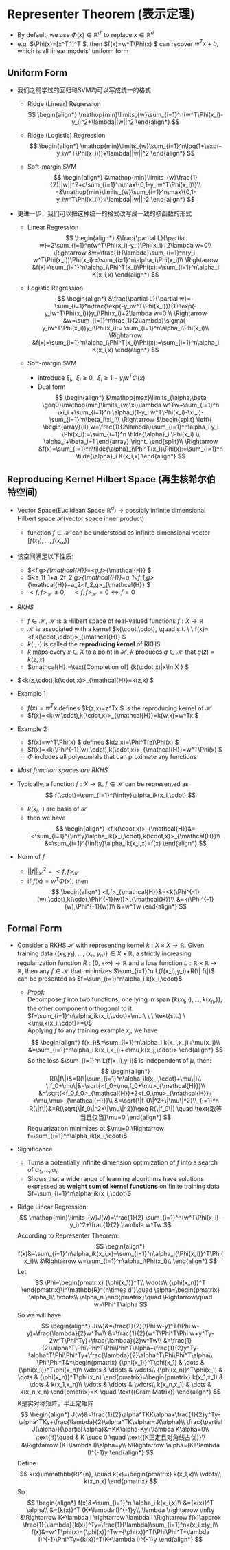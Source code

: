 # Representer Theorem (表示定理)

- By default, we use $\Phi(x) \in \mathbb{R}^{d'}$ to replace $x \in \mathbb{R}^d$
- e.g. $\Phi(x)=[x^T,1]^T $, then $f(x)=w^T\Phi(x) $ can recover $w^Tx+b$, which is all linear models' uniform form

## Uniform Form

- 我们之前学过的回归和SVM均可以写成统一的格式
  - Ridge (Linear) Regression
    $$
    \begin{align*}
      \mathop{min}\limits_{w}\sum_{i=1}^n(w^T\Phi(x_i)-y_i)^2+\lambda||w||^2
    \end{align*}
    $$

  - Ridge (Logistic) Regression
    $$
    \begin{align*}
      \mathop{min}\limits_{w}\sum_{i=1}^n\log(1+\exp(-y_iw^T\Phi(x_i)))+\lambda||w||^2
    \end{align*}
    $$

  - Soft-margin SVM
    $$
    \begin{align*}
      &\mathop{min}\limits_{w}\frac{1}{2}||w||^2+c\sum_{i=1}^n\max\{0,1-y_iw^T\Phi(x_i)\}\\
      =&\mathop{min}\limits_{w}\sum_{i=1}^n\max\{0,1-y_iw^T\Phi(x_i)\}+\lambda||w||^2
    \end{align*}
    $$

- 更进一步，我们可以把这种统一的格式改写成一致的核函数的形式
  - Linear Regression
    $$
    \begin{align*}
        &\frac{\partial L}{\partial w}=2\sum_{i=1}^n(w^T\Phi(x_i)-y_i)\Phi(x_i)+2\lambda w=0\\
        \Rightarrow &w=\frac{1}{\lambda}\sum_{i=1}^n(y_i-w^T\Phi(x_i))\Phi(x_i):=\sum_{i=1}^n\alpha_i\Phi(x_i)\\
        \Rightarrow &f(x)=\sum_{i=1}^n\alpha_i\Phi^T(x_i)\Phi(x):=\sum_{i=1}^n\alpha_i K(x_i,x)
    \end{align*}
    $$

  - Logistic Regression
    $$
    \begin{align*}
        &\frac{\partial L}{\partial w}=-\sum_{i=1}^n\frac{\exp(-y_iw^T\Phi(x_i))}{1+\exp(-y_iw^T\Phi(x_i))}y_i\Phi(x_i)+2\lambda w=0 \\
        \Rightarrow &w=\sum_{i=1}^n\frac{1}{2\lambda}\sigma(-y_iw^T\Phi(x_i))y_i\Phi(x_i):= \sum_{i=1}^n\alpha_i\Phi(x_i)\\
        \Rightarrow &f(x)=\sum_{i=1}^n\alpha_i\Phi^T(x_i)\Phi(x):=\sum_{i=1}^n\alpha_i K(x_i,x)
    \end{align*}
    $$

  - Soft-margin SVM
    - introduce $\xi_i, \ \ \xi_i \geq 0, \ \ \xi_i\geq 1-y_iw^T\Phi(x)$
    - Dual form
      $$
      \begin{align*}
        &\mathop{max}\limits_{\alpha,\beta \geq0}\mathop{min}\limits_{w,\xi}\lambda w^Tw+\sum_{i=1}^n \xi_i +\sum_{i=1}^n \alpha_i(1-y_i w^T\Phi(x_i)-\xi_i)-\sum_{i=1}^n\beta_i\xi_i\\
        \Rightarrow &\begin{split}
            \left\{
                \begin{array}{ll}
                    w=\frac{1}{2\lambda}\sum_{i=1}^n\alpha_i y_i \Phi(x_i):=\sum_{i=1}^n \tilde{\alpha}_i \Phi(x_i) \\
                    \alpha_i+\beta_i=1
                \end{array}
            \right.
        \end{split}\\
        \Rightarrow &f(x)=\sum_{i=1}^n\tilde{\alpha}_i\Phi^T(x_i)\Phi(x):=\sum_{i=1}^n\tilde{\alpha}_i K(x_i,x)
      \end{align*}
      $$

## Reproducing Kernel Hilbert Space (再生核希尔伯特空间)

- Vector Space(Euclidean Space $\mathbb{R}^d$) $\rightarrow$ possibly infinite dimensional Hilbert space $\mathcal{H}$(vector space inner product)
  - function $f \in \mathcal{H}$ can be understood as infinite dimensional vector $[f(x_1),\dots,f(x_{\infty})]$
- 该空间满足以下性质:
  - $<f,g>_{\mathcal{H}}=<g,f>_{\mathcal{H}} $
  - $<a_1f_1+a_2f_2,g>_{\mathcal{H}}=a_1<f_1,g>_{\mathcal{H}}+a_2<f_2,g>_{\mathcal{H}} $
  - $<f,f>_{\mathcal{H}} \geq 0, \quad <f,f>_{\mathcal{H}}=0 \Leftrightarrow f=0$
- _RKHS_
  - $f \in \mathcal{H}$, $\mathcal{H}$ is a Hilbert space of real-valued functions $f:X\rightarrow \mathbb{R}$
  - $\mathcal{H}$ is associated with a kernel $k(\cdot,\cdot), \quad s.t. \ \  f(x)=<f,k(\cdot,\cdot)>_{\mathcal{H}} $
  - $k(\cdot,\cdot)$ is called the **reproducing kernel** of RKHS
  - $k$ maps every $x\in X$ to a point in $\mathcal{H}$, $k$ produces $g \in \mathcal{H}$ that $g(z)=k(z,x)$
  - $\mathcal{H}:=\text{Completion of} \{k(\cdot,x)|x\in X \} $
- $<k(z,\cdot),k(\cdot,x)>_{\mathcal{H}}=k(z,x) $
- Example 1
  - $f(x)=w^Tx$ defines $k(z,x)=z^Tx $ is the reproducing kernel of $\mathcal{H}$
  - $f(x)=<k(w,\cdot),k(\cdot,x)>_{\mathcal{H}}=k(w,x)=w^Tx $
- Example 2
  - $f(x)=w^T\Phi(x) $ defines $k(z,x)=\Phi^T(z)\Phi(x) $
  - $f(x)=<k(\Phi^{-1}(w),\cdot),k(\cdot,x)>_{\mathcal{H}}=w^T\Phi(x) $
  - $\Phi$ includes all polynomials that can proximate any functions
- _Most function spaces are RKHS_
- Typically, a function $f:X\rightarrow \mathbb{R}, \ f\in\mathcal{H}$ can be represented as
  $$
    f(\cdot)=\sum_{i=1}^{\infty}\alpha_ik(x_i,\cdot)
  $$

  - $k(x_i,\cdot)$ are basis of $\mathcal{H}$
  - then we have  
  $$
  \begin{align*}
    <f,k(\cdot,x)>_{\mathcal{H}}&=<\sum_{i=1}^{\infty}\alpha_ik(x_i,\cdot),k(\cdot,x)>_{\mathcal{H}}\\
    &=\sum_{i=1}^{\infty}\alpha_ik(x_i,x)=f(x)
  \end{align*}
  $$

- Norm of $f$
  - $||f||^2_{\mathcal{H}}=<f,f>_{\mathcal{H}}$
  - if $f(x)=w^T\Phi(x)$, then
  $$
    \begin{align*}
        <f,f>_{\mathcal{H}}&=<k(\Phi^{-1}(w),\cdot),k(\cdot,\Phi^{-1}(w))>_{\mathcal{H}}\\
        &=k(\Phi^{-1}(w),\Phi^{-1}(w))\\
        &=w^Tw
    \end{align*}
  $$

## Formal Form

- Consider a RKHS $\mathcal{H}$ with representing kernel $k: X \times X \rightarrow \mathbb{R}$. Given training data $\{(x_1,y_1),\dots, (x_n,y_n)\}\in X \times \mathbb{R}$, a strictly increasing regularization function $R:[0,+\infty)\rightarrow \mathbb{R}$ and a loss function $L:\mathbb{R}\times\mathbb{R}\rightarrow\mathbb{R}$, then any $f\in\mathcal{H}$ that minimizes $\sum_{i=1}^n L(f(x_i),y_i)+R(\| f\|)$ can be presented as $f=\sum_{i=1}^n\alpha_i k(x_i,\cdot)$
  - _Proof:_  
    Decompose $f$ into two functions, one lying in span $\{k(x_1,\cdot),\dots,k(x_n,)\}$, the other component orthogonal to it.  
    $f=\sum_{i=1}^n\alpha_ik(x_i,\cdot)+\mu \ \ \ \text{s.t.} \ <\mu,k(x_i,\cdot)>=0$  
    Applying $f$ to any training example $x_j$, we have
  $$
  \begin{align*}
    f(x_j)&=\sum_{i=1}^n\alpha_i k(x_i,x_j)+\mu(x_j)\\
    &=\sum_{i=1}^n\alpha_i k(x_i,x_j)+<\mu,k(x_j,\cdot)>
  \end{align*}
  $$
    So the loss $\sum_{i=1}^n L(f(x_i),y_i)$ is independent of $\mu$, then:
  $$
  \begin{align*}
    R(\|f\|)&=R(\|\sum_{i=1}^n\alpha_ik(x_i,\cdot)+\mu\|)\\
    \|f_0+\mu\|&=\sqrt{<f_0+\mu,f_0+\mu>_{\mathcal{H}}}\\
    &=\sqrt{<f_0,f_0>_{\mathcal{H}}+2<f_0,\mu>_{\mathcal{H}}+<\mu,\mu>_{\mathcal{H}}}\\
    &=\sqrt{\|f_0\|^2+\|\mu\|^2}\\_{i=1}^n
    R(\|f\|)&=R(\sqrt{\|f_0\|^2+\|\mu\|^2})\geq R(\|f_0\|) \quad \text{取等当且仅当}\mu=0
  \end{align*}
  $$
    Regularization minimizes at $\mu=0 \Rightarrow f=\sum_{i=1}^n\alpha_ik(x_i,\cdot)$

- Significance
  - Turns a potentially infinite dimension optimization  of $f$ into a search of $\alpha_1,\dots,\alpha_n$
  - Shows that a wide range of learning algorithms have solutions expressed as **weight sum of kernel functions** on finite training data $f=\sum_{i=1}^n\alpha_ik(x_i,\cdot)$

- Ridge Linear Regression:
  $$
  \mathop{min}\limits_{w}J(w)=\frac{1}{2} \sum_{i=1}^n(w^T\Phi(x_i)-y_i)^2+\frac{1}{2} \lambda w^Tw
  $$
  According to Representer Theorem:
  $$
  \begin{align*}
    f(x)&=\sum_{i=1}^n\alpha_ik(x_i,x)=\sum_{i=1}^n\alpha_i{\Phi(x_i)}^T\Phi(x_i)\\
  &\Rightarrow w=\sum_{i=1}^n\alpha_i\Phi(x_i)\\
  \end{align*}
  $$
  Let
  $$
  \Phi=\begin{pmatrix}
    {\phi(x_1)}^T\\
    \vdots\\
    {\phi(x_n)}^T
  \end{pmatrix}\in\mathbb{R}^{n\times d'}\quad
  \alpha=\begin{pmatrix}
    \alpha_1\\
    \vdots\\
    \alpha_n
  \end{pmatrix}\quad
  \Rightarrow\quad w=\Phi^T\alpha
  $$
  So we will have
  $$
  \begin{align*}
    J(w)&=\frac{1}{2}(\Phi w-y)^T(\Phi w-y)+\frac{\lambda}{2}w^Tw\\
    &=\frac{1}{2}(w^T\Phi^T\Phi w+y^Ty-2w^T\Phi^Ty)+\frac{\lambda}{2}w^Tw\\
    &=\frac{1}{2}\alpha^T\Phi\Phi^T\Phi\Phi^T\alpha+\frac{1}{2}y^Ty-\alpha^T\Phi\Phi^Ty+\frac{\lambda}{2}\alpha^T\Phi\Phi^T\alpha\\
    \Phi\Phi^T&=\begin{pmatrix}
      {\phi(x_1)}^T\phi(x_1) & \dots & {\phi(x_1)}^T\phi(x_n)\\
      \vdots & \ddots & \vdots\\
      {\phi(x_n)}^T\phi(x_1) & \dots & {\phi(x_n)}^T\phi(x_n)
    \end{pmatrix}=\begin{pmatrix}
      k(x_1,x_1) & \dots & k(x_1,x_n)\\
      \vdots & \ddots & \vdots\\
      k(x_n,x_1) & \dots & k(x_n,x_n)
    \end{pmatrix}=K \quad \text{(Gram Matrix)}
  \end{align*}
  $$
  $K$是实对称矩阵，半正定矩阵
  $$
  \begin{align*}
    J(w)&=\frac{1}{2}\alpha^TKK\alpha+\frac{1}{2}y^Ty-\alpha^TKy+\frac{\lambda}{2}\alpha^TK\alpha:=J(\alpha)\\
    \frac{\partial J(\alpha)}{\partial \alpha}&=KK\alpha-Ky+\lambda K\alpha=0\\
    \text{if}\quad & K \succ 0 \quad \text{(K正定且对角线占优)}\\
    &\Rightarrow (K+\lambda I)\alpha=y\\
    &\Rightarrow \alpha=(K+\lambda I)^{-1}y
  \end{align*}
  $$
  Define
  $$
  k(x)\in\mathbb{R}^{n}, \quad k(x)=\begin{pmatrix}
    k(x_1,x)\\
    \vdots\\
    k(x_n,x)
  \end{pmatrix}
  $$
  So
  $$
  \begin{align*}
    f(x)&=\sum_{i=1}^n \alpha_i k(x_i,x)\\
    &={k(x)}^T \alpha\\
    &={k(x)}^T (K+\lambda I)^{-1}y\\
    \lambda \rightarrow \infty &\Rightarrow K+\lambda I \rightarrow \lambda I \Rightarrow f(x)\approx \frac{1}{\lambda}{k(x)}^Ty=\frac{1}{\lambda}\sum_{i=1}^nk(x_i,x)y_i\\
    f(x)&=w^T\phi(x)={\phi(x)}^Tw={\phi(x)}^T(\Phi\Phi^T+\lambda I)^{-1}\Phi^Ty={k(x)}^T(K+\lambda I)^{-1}y
  \end{align*}
  $$
